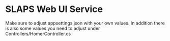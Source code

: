 # SLAPS Web UI Service
Make sure to adjust appsettings.json with your own values.
In addition there is also some values you need to adjust under Controllers/HomerController.cs

